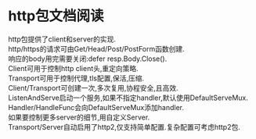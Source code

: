 # http包文档阅读

http包提供了client和server的实现.  
http/https的请求可由Get/Head/Post/PostForm函数创建.  
响应的body用完需要关闭:defer resp.Body.Close().  
Client可用于控制http client头,重定向策略.  
Transport可用于控制代理,tls配置,保活,压缩.  
Client/Transport可创建一次,多次复用,协程安全,且高效.  
ListenAndServe启动一个服务,如果不指定handler,默认使用DefaultServeMux.  
Handler/HandleFunc会向DefaultServeMux添加handler.  
如果要控制更多server的细节,用自定义Server.  
Transport/Server自动启用了http2,仅支持简单配置.复杂配置可考虑http2包.

